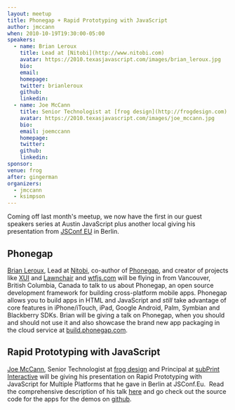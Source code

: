 ```yaml
---
layout: meetup
title: Phonegap + Rapid Prototyping with JavaScript
author: jmccann
when: 2010-10-19T19:30:00-05:00
speakers:
  - name: Brian Leroux
    title: Lead at [Nitobi](http://www.nitobi.com)
    avatar: https://2010.texasjavascript.com/images/brian_leroux.jpg
    bio:
    email:
    homepage:
    twitter: brianleroux
    github:
    linkedin:
  - name: Joe McCann
    title: Senior Technologist at [frog design](http://frogdesign.com) and Principal at [subPrint Interactive](http://subprint.com)
    avatar: https://2010.texasjavascript.com/images/joe_mccann.jpg
    bio:
    email: joemccann
    homepage:
    twitter:
    github:
    linkedin:
sponsor:
venue: frog
after: gingerman
organizers:
  - jmccann
  - ksimpson
---
```


Coming off last month's meetup, we now have the first in our guest speakers series at Austin JavaScript plus another local giving his presentation from [JSConf EU][1] in Berlin.

## Phonegap

[Brian Leroux][2], Lead at [Nitobi][3], co-author of [Phonegap][4], and creator of projects like [XUI][5] and [Lawnchair][6] and [wtfjs.com][7] will be flying in from Vancouver, British Columbia, Canada to talk to us about Phonegap, an open source development framework for building cross-platform mobile apps. Phonegap allows you to build apps in HTML and JavaScript and *still* take advantage of core features in iPhone/iTouch, iPad, Google Android, Palm, Symbian and Blackberry SDKs. Brian will be giving a talk on Phonegap, when you should and should not use it and also showcase the brand new app packaging in the cloud service at [build.phonegap.com][8].

## Rapid Prototyping with JavaScript

[Joe McCann][9], Senior Technologist at [frog design][10] and Principal at [subPrint Interactive][11] will be giving his presentation on Rapid Prototyping with JavaScript for Multiple Platforms that he gave in Berlin at JSConf.Eu.  Read the comprehensive description of his talk [here][12] and go check out the source code for the apps for the demos on [github][13].

 [1]: http://jsconf.eu
 [2]: http://twitter.com/brianleroux
 [3]: http://www.nitobi.com
 [4]: http://www.phonegap.com
 [5]: http://xuijs.com/
 [6]: http://brianleroux.github.com/lawnchair/
 [7]: http://wtfjs.com
 [8]: http://build.phonegap.com
 [9]: http://twitter.com/joemccann
 [10]: http://frogdesign.com
 [11]: http://subprint.com
 [12]: http://jsconf.eu/2010/speaker/rapid_prototyping_for_multiple.html
 [13]: http://github.com/joemccann/Lingua
